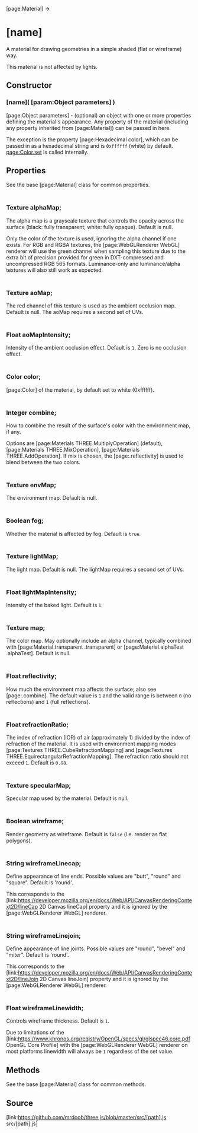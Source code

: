 [page:Material] →

# [name]

A material for drawing geometries in a simple shaded (flat or wireframe) way.  
  
This material is not affected by lights.

## Constructor

### [name]( [param:Object parameters] )

[page:Object parameters] - (optional) an object with one or more properties
defining the material's appearance. Any property of the material (including
any property inherited from [page:Material]) can be passed in here.  
  
The exception is the property [page:Hexadecimal color], which can be passed in
as a hexadecimal string and is `0xffffff` (white) by default.
[page:Color.set]( color ) is called internally.

## Properties

See the base [page:Material] class for common properties.

### <br/> Texture alphaMap; <br/>

The alpha map is a grayscale texture that controls the opacity across the
surface (black: fully transparent; white: fully opaque). Default is null.  
  
Only the color of the texture is used, ignoring the alpha channel if one
exists. For RGB and RGBA textures, the [page:WebGLRenderer WebGL] renderer
will use the green channel when sampling this texture due to the extra bit of
precision provided for green in DXT-compressed and uncompressed RGB 565
formats. Luminance-only and luminance/alpha textures will also still work as
expected.

### <br/> Texture aoMap; <br/>

The red channel of this texture is used as the ambient occlusion map. Default
is null. The aoMap requires a second set of UVs.

### <br/> Float aoMapIntensity; <br/>

Intensity of the ambient occlusion effect. Default is `1`. Zero is no
occlusion effect.

### <br/> Color color; <br/>

[page:Color] of the material, by default set to white (0xffffff).

### <br/> Integer combine; <br/>

How to combine the result of the surface's color with the environment map, if
any.  
  
Options are [page:Materials THREE.MultiplyOperation] (default),
[page:Materials THREE.MixOperation], [page:Materials THREE.AddOperation]. If
mix is chosen, the [page:.reflectivity] is used to blend between the two
colors.

### <br/> Texture envMap; <br/>

The environment map. Default is null.

### <br/> Boolean fog; <br/>

Whether the material is affected by fog. Default is `true`.

### <br/> Texture lightMap; <br/>

The light map. Default is null. The lightMap requires a second set of UVs.

### <br/> Float lightMapIntensity; <br/>

Intensity of the baked light. Default is `1`.

### <br/> Texture map; <br/>

The color map. May optionally include an alpha channel, typically combined
with [page:Material.transparent .transparent] or [page:Material.alphaTest
.alphaTest]. Default is null.

### <br/> Float reflectivity; <br/>

How much the environment map affects the surface; also see [page:.combine].
The default value is `1` and the valid range is between `0` (no reflections)
and `1` (full reflections).

### <br/> Float refractionRatio; <br/>

The index of refraction (IOR) of air (approximately 1) divided by the index of
refraction of the material. It is used with environment mapping modes
[page:Textures THREE.CubeRefractionMapping] and [page:Textures
THREE.EquirectangularRefractionMapping]. The refraction ratio should not
exceed `1`. Default is `0.98`.

### <br/> Texture specularMap; <br/>

Specular map used by the material. Default is null.

### <br/> Boolean wireframe; <br/>

Render geometry as wireframe. Default is `false` (i.e. render as flat
polygons).

### <br/> String wireframeLinecap; <br/>

Define appearance of line ends. Possible values are "butt", "round" and
"square". Default is 'round'.  
  
This corresponds to the
[link:https://developer.mozilla.org/en/docs/Web/API/CanvasRenderingContext2D/lineCap
2D Canvas lineCap] property and it is ignored by the [page:WebGLRenderer
WebGL] renderer.

### <br/> String wireframeLinejoin; <br/>

Define appearance of line joints. Possible values are "round", "bevel" and
"miter". Default is 'round'.  
  
This corresponds to the
[link:https://developer.mozilla.org/en/docs/Web/API/CanvasRenderingContext2D/lineJoin
2D Canvas lineJoin] property and it is ignored by the [page:WebGLRenderer
WebGL] renderer.

### <br/> Float wireframeLinewidth; <br/>

Controls wireframe thickness. Default is `1`.  
  
Due to limitations of the
[link:https://www.khronos.org/registry/OpenGL/specs/gl/glspec46.core.pdf
OpenGL Core Profile] with the [page:WebGLRenderer WebGL] renderer on most
platforms linewidth will always be `1` regardless of the set value.

## Methods

See the base [page:Material] class for common methods.

## Source

[link:https://github.com/mrdoob/three.js/blob/master/src/[path].js
src/[path].js]

